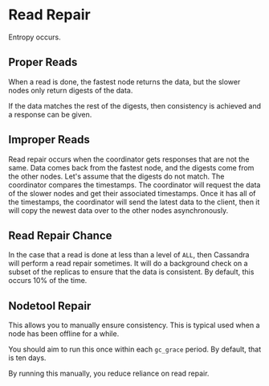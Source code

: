 # Read Repair

Entropy occurs.

## Proper Reads

When a read is done, the fastest node returns the data, but the slower nodes only return digests of the data.

If the data matches the rest of the digests, then consistency is achieved and a response can be given.

## Improper Reads

Read repair occurs when the coordinator gets responses that are not the same.
Data comes back from the fastest node, and the digests come from the other nodes.
Let's assume that the digests do not match.
The coordinator compares the timestamps.
The coordinator will request the data of the slower nodes and get their associated timestamps.
Once it has all of the timestamps, the coordinator will send the latest data to the client, then it will copy the newest data over to the other nodes asynchronously.

## Read Repair Chance

In the case that a read is done at less than a level of `ALL`, then Cassandra will perform a read repair sometimes.
It will do a background check on a subset of the replicas to ensure that the data is consistent.
By default, this occurs 10% of the time.

## Nodetool Repair

This allows you to manually ensure consistency.
This is typical used when a node has been offline for a while.

You should aim to run this once within each `gc_grace` period.
By default, that is ten days.

By running this manually, you reduce reliance on read repair.


